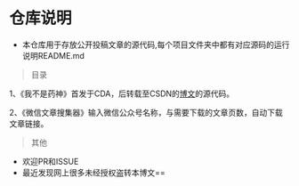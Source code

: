 # 仓库说明
* 本仓库用于存放公开投稿文章的源代码,每个项目文件夹中都有对应源码的运行说明README.md

> 目录

1、《我不是药神》首发于CDA，后转载至CSDN的[博文](https://mp.weixin.qq.com/s/3AWWx_q-161CVUi3iETteQ)的源代码。  

2、《微信文章搜集器》输入微信公众号名称，与需要下载的文章页数，自动下载文章链接。


> 其他

* 欢迎PR和ISSUE
* 最近发现网上很多未经授权盗转本博文==



